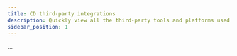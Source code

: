 ```yaml
---
title: CD third-party integrations
description: Quickly view all the third-party tools and platforms used by Harness CD.
sidebar_position: 1
---
```


...